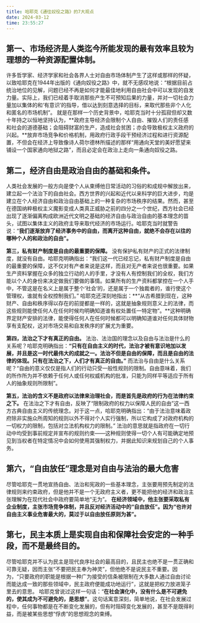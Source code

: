 ```yaml
---
title: 哈耶克《通往奴役之路》的7大观点
date: 2024-03-12 
time: 23:55:27
---
```




## 第一、市场经济是人类迄今所能发现的最有效率且较为理想的一种资源配置体制。

许多哲学家、经济学家和社会各界人士对自由市场体制产生了这样或那样的怀疑，以致哈耶克在1944年出版的《通向奴役之路》中，就不无感叹地说：“根据目前占统治地位的见解，问题已经不再是如何才能最佳地利用自由社会中可以发现的自发力量。实际上，我们已经着手取消那些产生不可预知后果的力量，并对一切社会力量加以集体的和‘有意识’的指导，借以达到刻意选择的目标，来取代那些非个人化和匿名的市场机制”。
就是在那样一个历史背景中，哈耶克当时十分孤寂但却又数十年持之以恒地坚持认为，**政府主导经济会限制个人自由、摧毁人们的责任感和社会的道德基础；会阻碍财富的生产，造成社会贫困；亦会导致极权主义政府的兴起。**放弃市场竞争和价格机制，用政府行政手段干预经济过程和进行资源配置，不但会在经济上导致像诗人荷尔德林所描述的那样“用通向天堂的美好愿望来铺设一个国家通向地狱之路”，而且必定会在政治上走向一条通向奴役之路。

## 第二，经济自由是政治自由的基础和条件。

人类社会发展的一般方向是使个人从束缚他日常活动的习俗的和成规中解放出来，建立起一个法治下的自由社会。西方世界的兴起和近代以来科学的巨大进步，均是建立在个人经济自由和政治自由基础上的一种复杂的市场秩序的结果。然而，甚至在德国纳粹极权主义魔影变成人类真正威胁之前的四分之一个世纪，西方社会已经出现了逐渐偏离构成欧洲近代文明之基础的经济自由与政治自由的基本理念的苗头，试图以集体主义的政府主导来取代经济的市场运行。哈耶克当时就警告说：“**我们逐渐放弃了经济事务中的自由，而离开这种自由，就绝不会存在以往的哪种个人的和政治的自由”。**



**第三，私有财产制度是自由的最重要的保障。**
没有保护私有财产的正式的法律制度，就没有自由。哈耶克明确指出：“我们这一代已经忘记，私有财产制度是自由的最重要的保障，这不仅对有产者来说是这样，而且对无产者来说也很重要。如果生产资料掌握在众多的独立行动的人的手里，才没有人有控制我们的全权，我们方能以个人的身份来决定做我们要做的事情。如果所有的生产资料都掌控在一个人手中，不管这是在名义上是属于整个‘社会’的，还是属于一个独裁者的，谁行使这个管理权，谁就有全权控制我们。”
哈耶克还深刻地指出：**“从古希腊到现在，这种财产、自由和秩序得以存在的前提都是一样的，这就是抽象规则意义上的法律，而这些规则能使任何人在任何时候均明确知道谁有权处置任一特定物”。**这种明确界定财产安排的法律，能使得任何人在任何时候都可以明确知道谁对任何具体财物享有支配权，这对市场交易和自发秩序的扩展尤为重要。



**第四，法治之下才有真正的自由。**
法治、法治国的理念以及自由与法治是什么的关系呢？哈耶克明确指出：**“只有在自由主义的时代，法治才被有意识地加以发展，并且是这一时代最伟大的成就之一。法治不但是自由的保障，而且是自由的法律的体现。只有在法治之下，人们才有真正的自由。”**
而法治与自由是什么关系呢？“自由的意义仅仅是指人们的行动只受一般性规则的限制。自由意味着，我们的所作所为并不依赖于任何人或任何权威机构的批准，只能为同样平等适应于所有人的抽象规则所限制”。

**第五，法治的含义不是政府以法律来治理社会，而是首先是政府的行为在法律约束之下。**
在法治之下才有自由，反映了“限制政府的权力以保障人民的自由”这一西方古典自由主义的传统理念。对于这一点，哈耶克明确指出：“由于法治意味着政府除非实施众所周知的规则以外不得对个人实行强制，所以它构成了对政府机构的一切权力的限制，包括对立法机构权力的限制。”
法治的意思就是指政府在一切行动中均受到事前规定并宣布的规则约束——这种规则使得一切个人有可能确定地预见到当权者在特定情况中会如何使用其强制权力，并据此知识来规划自己的个人事务。

## 第六，“自由放任”理念是对自由与法治的最大危害

尽管哈耶克一贯地宣扬自由、法治和宪政的一些基本理念，主张要用预先制定的法律规则来约束政府，但是他并不是一个无政府主义者，更不能把他的经济和政治主张理解为在现代社会中政府要简单地“无为”。
**在经济领域中，他主张要采取私有企业制度，主张市场竞争体制，并且反对经济活动中的“自由放任”。因为“也许对自由主义事业危害最大的，莫过于以自由放任原则为甚”。**

## 第七，民主本质上是实现自由和保障社会安定的一种手段，而不是最终目的。

尽管哈耶克并不认为民主是现代良序社会的最高目的，且民主也绝不是一贯正确和可靠无疑，因而主张“不要把民主奉为神灵”，但他绝不是说民主不重要。因为，“只要政府的职能是根据一种广为接受的信条被限制在大多数人通过自由讨论而能达成一致的那些领域中，民主政府便能成功地运行”，这就是把权力放进笼子里去的意思。
哈耶克曾说过这样一句话：“**在社会演化中，没有什么是不可避免的，使其成为不可避免的，是思想”**。这句话寓意深刻，简单地说，在社会发展过程中，任何事物都是在不断变化发展的，但有时阻碍变化发展的，甚至不是既得利益，而是被某些思想“俘虏”的思想观念的束缚。

